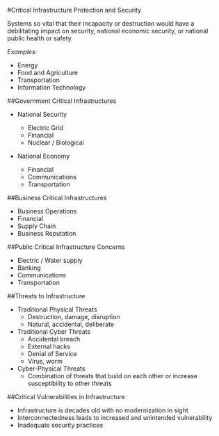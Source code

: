 #Critical Infrastructure Protection and Security

Systems so vital that their incapacity or destruction would have a debilitating impact on security, national economic security, or national public health or safety.

*Examples:*

- Energy
- Food and Agriculture
- Transportation
- Information Technology

##Government Critical Infrastructures

- National Security
  - Electric Grid
  - Financial
  - Nuclear / Biological

- National Economy
  - Financial
  - Communications
  - Transportation

##Business Critical Infrastructures

- Business Operations
- Financial
- Supply Chain
- Business Reputation

##Public Critical Infrastructure Concerns

- Electric / Water supply
- Banking
- Communications
- Transportation

##Threats to Infrastructure

- Traditional Physical Threats
  - Destruction, damage, disruption
  - Natural, accidental, deliberate
- Traditional Cyber Threats
  - Accidental breach
  - External hacks
  - Denial of Service
  - Virus, worm
- Cyber-Physical Threats
  - Combination of threats that build on each other or increase susceptibility to other threats

##Critical Vulnerabilities in Infrastructure

- Infrastructure is decades old with no modernization in sight
- Interconnectedness leads to increased and unintended vulnerability
- Inadequate security practices
